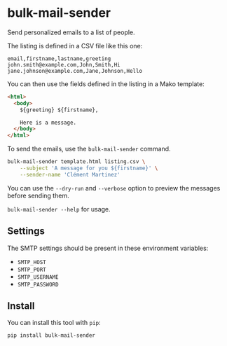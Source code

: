 # bulk-mail-sender

Send personalized emails to a list of people.

The listing is defined in a CSV file like this one:

```csv
email,firstname,lastname,greeting
john.smith@example.com,John,Smith,Hi
jane.johnson@example.com,Jane,Johnson,Hello
```

You can then use the fields defined in the listing in a Mako template:

```html
<html>
  <body>
    ${greeting} ${firstname},

    Here is a message.
  </body>
</html>
```

To send the emails, use the `bulk-mail-sender` command.

```bash
bulk-mail-sender template.html listing.csv \
    --subject 'A message for you ${firstname}' \
    --sender-name 'Clément Martinez'
```

You can use the `--dry-run` and `--verbose` option to preview the messages before sending them.


`bulk-mail-sender --help` for usage.

## Settings

The SMTP settings should be present in these environment variables:
 - `SMTP_HOST`
 - `SMTP_PORT`
 - `SMTP_USERNAME`
 - `SMTP_PASSWORD`


## Install

You can install this tool with `pip`:

```bash
pip install bulk-mail-sender
```
